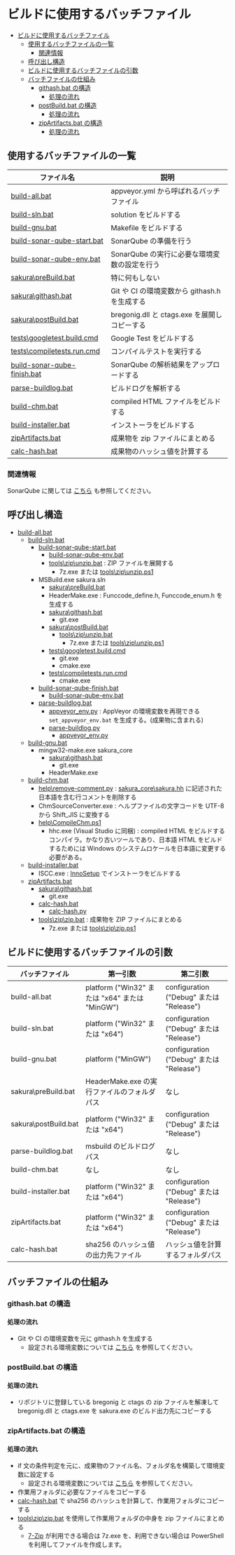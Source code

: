 ﻿# ビルドに使用するバッチファイル

<!-- TOC -->

- [ビルドに使用するバッチファイル](#ビルドに使用するバッチファイル)
  - [使用するバッチファイルの一覧](#使用するバッチファイルの一覧)
    - [関連情報](#関連情報)
  - [呼び出し構造](#呼び出し構造)
  - [ビルドに使用するバッチファイルの引数](#ビルドに使用するバッチファイルの引数)
  - [バッチファイルの仕組み](#バッチファイルの仕組み)
    - [githash.bat の構造](#githashbat-の構造)
      - [処理の流れ](#処理の流れ)
    - [postBuild.bat の構造](#postbuildbat-の構造)
      - [処理の流れ](#処理の流れ-1)
    - [zipArtifacts.bat の構造](#zipartifactsbat-の構造)
      - [処理の流れ](#処理の流れ-2)

<!-- /TOC -->

## 使用するバッチファイルの一覧

| ファイル名 | 説明 |
----|---- 
|[build-all.bat](../build-all.bat)| appveyor.yml から呼ばれるバッチファイル  |
|[build-sln.bat](../build-sln.bat) | solution をビルドする |
|[build-gnu.bat](../build-gnu.bat) | Makefile をビルドする |
|[build-sonar-qube-start.bat](../build-sonar-qube-start.bat) | SonarQube の準備を行う |
|[build-sonar-qube-env.bat](../build-sonar-qube-env.bat) | SonarQube の実行に必要な環境変数の設定を行う |
|[sakura\preBuild.bat](../sakura/preBuild.bat) | 特に何もしない |
|[sakura\githash.bat](../sakura/githash.bat) | Git や CI の環境変数から githash.h を生成する |
|[sakura\postBuild.bat](../sakura/postBuild.bat) | bregonig.dll と ctags.exe を展開しコピーする |
|[tests\googletest.build.cmd](../tests/googletest.build.cmd) | Google Test をビルドする |
|[tests\compiletests.run.cmd](../tests/compiletests.run.cmd) | コンパイルテストを実行する |
|[build-sonar-qube-finish.bat](../build-sonar-qube-finish.bat) | SonarQube の解析結果をアップロードする |
|[parse-buildlog.bat](../parse-buildlog.bat) | ビルドログを解析する |
|[build-chm.bat](../build-chm.bat) | compiled HTML ファイルをビルドする |
|[build-installer.bat](../build-installer.bat) | インストーラをビルドする |
|[zipArtifacts.bat](../zipArtifacts.bat) | 成果物を zip ファイルにまとめる |
|[calc-hash.bat](../calc-hash.bat) | 成果物のハッシュ値を計算する |

### 関連情報

SonarQube に関しては [こちら](../SonarQube.md) も参照してください。

## 呼び出し構造

- [build-all.bat](../build-all.bat)
    - [build-sln.bat](../build-sln.bat)
        - [build-sonar-qube-start.bat](../build-sonar-qube-start.bat)
            - [build-sonar-qube-env.bat](../build-sonar-qube-env.bat)
            - [tools\zip\unzip.bat](../tools/zip/unzip.bat) : ZIP ファイルを展開する
                - 7z.exe または [tools\zip\unzip.ps1](../tools/zip/unzip.ps1)
        - MSBuild.exe sakura.sln
            - [sakura\preBuild.bat](../sakura/preBuild.bat)
            - HeaderMake.exe : Funccode_define.h, Funccode_enum.h を生成する
            - [sakura\githash.bat](../sakura/githash.bat)
                - git.exe
            - [sakura\postBuild.bat](../sakura/postBuild.bat)
                - [tools\zip\unzip.bat](../tools/zip/unzip.bat)
                    - 7z.exe または [tools\zip\unzip.ps1](../tools/zip/unzip.ps1)
            - [tests\googletest.build.cmd](../tests/googletest.build.cmd)
                - git.exe
                - cmake.exe
            - [tests\compiletests.run.cmd](../tests/compiletests.run.cmd)
                - cmake.exe
        - [build-sonar-qube-finish.bat](../build-sonar-qube-finish.bat)
            - [build-sonar-qube-env.bat](../build-sonar-qube-env.bat)
        - [parse-buildlog.bat](../parse-buildlog.bat)
            - [appveyor_env.py](../appveyor_env.py) : AppVeyor の環境変数を再現できる `set_appveyor_env.bat` を生成する。(成果物に含まれる)
            - [parse-buildlog.py](../parse-buildlog.py)
                - [appveyor_env.py](../appveyor_env.py)
    - [build-gnu.bat](../build-gnu.bat)
        - mingw32-make.exe sakura_core
            - [sakura\githash.bat](../sakura/githash.bat)
                - git.exe
            - HeaderMake.exe
    - [build-chm.bat](../build-chm.bat)
        - [help\remove-comment.py](../help/remove-comment.py) : [sakura_core\sakura.hh](../sakura_core/sakura.hh) に記述された日本語を含む行コメントを削除する
        - ChmSourceConverter.exe : ヘルプファイルの文字コードを UTF-8 から Shift_JIS に変換する
        - [help\CompileChm.ps1](../help/CompileChm.ps1)
            - hhc.exe (Visual Studio に同梱) : compiled HTML をビルドするコンパイラ。かなり古いツールであり、日本語 HTML をビルドするためには Windows のシステムロケールを日本語に変更する必要がある。
    - [build-installer.bat](../build-installer.bat)
        - ISCC.exe : [InnoSetup](https://www.jrsoftware.org/isinfo.php) でインストーラをビルドする
    - [zipArtifacts.bat](../zipArtifacts.bat)
        - [sakura\githash.bat](../sakura/githash.bat)
            - git.exe
        - [calc-hash.bat](../calc-hash.bat)
            - [calc-hash.py](../calc-hash.py)
        - [tools\zip\zip.bat](../tools/zip/zip.bat) : 成果物を ZIP ファイルにまとめる
            - 7z.exe または [tools\zip\zip.ps1](../tools/zip/zip.ps1)

## ビルドに使用するバッチファイルの引数

| バッチファイル | 第一引数 | 第二引数 |
----|----|----
|build-all.bat       | platform ("Win32" または "x64" または "MinGW") | configuration ("Debug" または "Release")  |
|build-sln.bat       | platform ("Win32" または "x64") | configuration ("Debug" または "Release")  |
|build-gnu.bat       | platform ("MinGW") | configuration ("Debug" または "Release")  |
|sakura\preBuild.bat | HeaderMake.exe の実行ファイルのフォルダパス | なし |
|sakura\postBuild.bat| platform ("Win32" または "x64") | configuration ("Debug" または "Release")  |
|parse-buildlog.bat  | msbuild のビルドログパス | なし |
|build-chm.bat       | なし | なし |
|build-installer.bat | platform ("Win32" または "x64") | configuration ("Debug" または "Release")  |
|zipArtifacts.bat    | platform ("Win32" または "x64") | configuration ("Debug" または "Release")  |
|calc-hash.bat       | sha256 のハッシュ値の出力先ファイル | ハッシュ値を計算するフォルダパス |

## バッチファイルの仕組み

### githash.bat の構造

#### 処理の流れ

- Git や CI の環境変数を元に githash.h を生成する
    - 設定される環境変数については [こちら](build-envvars.md) を参照してください。

### postBuild.bat の構造

#### 処理の流れ

* リポジトリに登録している bregonig と ctags の zip ファイルを解凍して bregonig.dll と ctags.exe を sakura.exe のビルド出力先にコピーする

### zipArtifacts.bat の構造

#### 処理の流れ

* if 文の条件判定を元に、成果物のファイル名、フォルダ名を構築して環境変数に設定する
    - 設定される環境変数については [こちら](build-envvars.md#zipartifactsbat-で設定する環境変数) を参照してください。
* 作業用フォルダに必要なファイルをコピーする
* [calc-hash.bat](../calc-hash.bat) で sha256 のハッシュを計算して、作業用フォルダにコピーする
* [tools\zip\zip.bat](../tools/zip/zip.bat) を使用して作業用フォルダの中身を zip ファイルにまとめる
    - [7-Zip](https://sevenzip.osdn.jp/) が利用できる場合は 7z.exe を、利用できない場合は PowerShell を利用してファイルを作成します。
